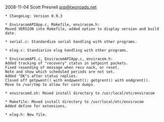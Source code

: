 2008-11-04  Scott Presnell  <srp@tworoads.net>

	* ChangeLog: Version 0.9.3
	
	* EnviracomAPIApp.c, Makefile, enviracom.h:
	Moved VERSION into Makefile, added option to display version and build date.

	* serial.c: Standardize serial handling with other programs.

	* elog.c: Standiarize elog handling with other programs.

	* EnviracomAPI.c, EnviracomAPIApp.c, enviracom.h:
	Added tracking of "recovery" status in setpoint packets.
	Fixed resending of message when recv nack, or reset.
	Note and show which scheduled periods are not set.
	Added "OK"s after status replies.
	Closed off getpwent() with endpwent(); getgrent() with endgrent().
	Move to /var/tmp to allow for core dumps.

	* enviracomd.sh: Moved install directory to /usr/local/etc/enviracom

	* Makefile: Moved install directory to /usr/local/etc/enviracom
	Added define for extensions.

	* elog.h: New file.

